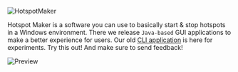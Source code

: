 ![HotspotMaker](https://user-images.githubusercontent.com/95101859/174438759-f0aeb763-7c9b-4e37-9de6-ab479bfc4a4f.jpg)

Hotspot Maker is a software you can use to basically start & stop hotspots in a Windows environment. There we release `Java-based` GUI applications to make a better experience for users. Our old [CLI application](https://github.com/NaveenB2004/HotspotMaker/releases/tag/v2.7) is here for experiments. Try this out! And make sure to send feedback!

![Preview](https://github.com/NaveenB2004/HotspotMaker/assets/95101859/ac3ec758-9695-4a1c-b60c-cab71154e1dd)
